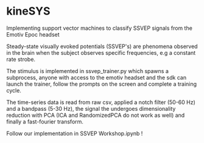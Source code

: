 # kineSYS
Implementing support vector machines to classify SSVEP signals from the Emotiv Epoc headset

Steady-state visually evoked potentials (SSVEP's) are phenomena observed in the brain when the subject observes specific frequencies, e.g a  constant rate strobe.

The stimulus is implemented in ssvep_trainer.py which spawns a subprocess, anyone with access to the emotiv headset and the sdk can launch the trainer, follow the prompts on the screen and complete a training cycle.

The time-series data is read from raw csv, applied a notch filter (50-60 Hz) and a bandpass (5-30 Hz), the signal the undergoes dimensionality reduction with PCA (ICA and RandomizedPCA do not work as well) and finally a fast-fourier transform.

Follow our implementation in SSVEP Workshop.ipynb !
